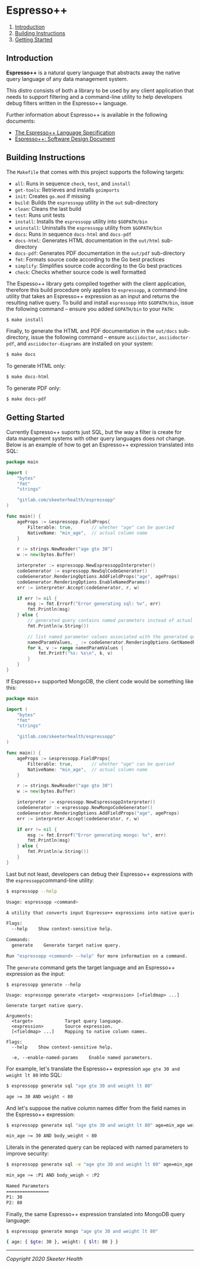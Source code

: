 # Espresso++

<!-- TOC -->
1. [Introduction](#introduction)
2. [Building Instructions](#building-instructions)
3. [Getting Started](#getting-started)
<!-- /TOC -->

<a id="markdown-introduction" name="introduction"></a>
## Introduction

**Espresso++** is a natural query language that abstracts away the native query language
of any data management system.

This distro consists of both a library to be used by any client application that
needs to support filtering and a command-line utility to help developers debug
filters written in the Espresso++ language.

Further information about Espresso++ is available in the following documents:
* [The Espresso++ Language Specification](docs/espressopp-spec.adoc)
* [Espresso++: Software Design Document](docs/espressopp-sdd.adoc)

<a id="markdown-building-instructions" name="building-instructions"></a>
## Building Instructions

The `Makefile` that comes with this project supports the following targets:

* `all`:            Runs in sequence `check`, `test`, and `install`
* `get-tools`:      Retrieves and installs `goimports`
* `init`:           Creates `go.mod` if missing
* `build`:          Builds the `espressopp` utility in the `out` sub-directory
* `clean`:          Cleans the last build
* `test`:           Runs unit tests
* `install`:        Installs the `espressopp` utility into `$GOPATH/bin`
* `uninstall`:      Uninstalls the `espressopp` utility from `$GOPATH/bin`
* `docs`:           Runs in sequence `docs-html` and `docs-pdf`
* `docs-html`:      Generates HTML documentation in the `out/html` sub-directory
* `docs-pdf`:       Generates PDF documentation in the `out/pdf` sub-directory
* `fmt`:            Formats source code according to the Go best practices
* `simplify`:       Simplifies source code according to the Go best practices
* `check`:          Checks whether source code is well formatted

The Espesso++ library gets compiled together with the client application, therefore
this build procedure only applies to `espressopp`, a command-line utility that
takes an Espresso++ expression as an input and returns the resulting native query.
To build and install `espressopp` into `$GOPATH/bin`, issue the following command
&ndash; ensure you added `GOPATH/bin` to your `PATH`:

```sh
$ make install
```

Finally, to generate the HTML and PDF documentation in the `out/docs` sub-directory,
issue the following command  &ndash; ensure `asciidoctor`, `asciidoctor-pdf`, and
`asciidoctor-diagrams` are installed on your system:

```sh
$ make docs
```

To generate HTML only:

```sh
$ make docs-html
```

To generate PDF only:

```sh
$ make docs-pdf
```

<a id="markdown-getting-started" name="getting-started"></a>
## Getting Started

Currently Espresso++ suports just SQL, but the way a filter is create for data
management systems with other query languages does not change. Below is an example
of how to get an Espresso++ expression translated into SQL:

```go
package main

import (
    "bytes"
    "fmt"
    "strings"

    "gitlab.com/skeeterhealth/espressopp"
)

func main() {
    ageProps := &espressopp.FieldProps{
        Filterable: true,       // whether "age" can be queried
        NativeName: "min_age",  // actual column name
    }

    r := strings.NewReader("age gte 30")
    w := new(bytes.Buffer)

    interpreter := espressopp.NewEspressoppInterpreter()
    codeGenerator := espressopp.NewSqlCodeGenerator()
    codeGenerator.RenderingOptions.AddFieldProps("age", ageProps)
    codeGenerator.RenderingOptions.EnableNamedParams()
    err := interpreter.Accept(codeGenerator, r, w)

    if err != nil {
        msg := fmt.Errorf("Error generating sql: %v", err)
        fmt.Println(msg)
    } else {
        // generated query contains named parameters instead of actual values
        fmt.Println(w.String())

        // list named parameter values associated with the generated query
        namedParamValues, _ := codeGenerator.RenderingOptions.GetNamedParamValues()
        for k, v := range namedParamValues {
            fmt.Printf("%s: %s\n", k, v)
        }
    }
}
```

If Espresso++ supported MongoDB, the client code would be something like this:

```go
package main

import (
    "bytes"
    "fmt"
    "strings"

    "gitlab.com/skeeterhealth/espressopp"
)

func main() {
    ageProps := &espressopp.FieldProps{
        Filterable: true,       // whether "age" can be queried
        NativeName: "min_age",  // actual column name
    }

    r := strings.NewReader("age gte 30")
    w := new(bytes.Buffer)

    interpreter := espressopp.NewEspressoppInterpreter()
    codeGenerator := espressopp.NewMongoCodeGenerator()
    codeGenerator.RenderingOptions.AddFieldProps("age", ageProps)
    err := interpreter.Accept(codeGenerator, r, w)

    if err != nil {
        msg := fmt.Errorf("Error generating mongo: %v", err)
        fmt.Println(msg)
    } else {
        fmt.Println(w.String())
    }
}
```

Last but not least, developers can debug their Espresso++ expressions with the
`espressopp`command-line utility:

```sh
$ espressopp --help

Usage: espressopp <command>

A utility that converts input Espresso++ expressions into native queries.

Flags:
  --help    Show context-sensitive help.

Commands:
  generate    Generate target native query.

Run "espressopp <command> --help" for more information on a command.
```

The `generate` command gets the target language and an Espresso++ expression as
the input:

```
$ espressopp generate --help

Usage: espressopp generate <target> <expression> [<fieldmap> ...]

Generate target native query.

Arguments:
  <target>            Target query language.
  <expression>        Source expression.
  [<fieldmap> ...]    Mapping to native column names.

Flags:
  --help    Show context-sensitive help.

  -e, --enable-named-params    Enable named parameters.
```

For example, let's translate the Espresso++ expression `age gte 30 and weight lt 80` into SQL:

```sh
$ espressopp generate sql "age gte 30 and weight lt 80"

age >= 30 AND weight < 80
```

And let's suppose the native column names differ from the field names in the Espresso++ expression:

```sh
$ espressopp generate sql "age gte 30 and weight lt 80" age=min_age weight=body_weight

min_age >= 30 AND body_weight < 80
```
Literals in the generated query can be replaced with named parameters to improve security:

```sh
$ espressopp generate sql -e "age gte 30 and weight lt 80" age=min_age weight=body_weight

min_age >= :P1 AND body_weigh < :P2

Named Parameters
================
P1: 30
P2: 80
```

Finally, the same Espresso++ expression translated into MongoDB query language:

 ```sh
$ espressopp generate mongo "age gte 30 and weight lt 80"

{ age: { $gte: 30 }, weight: { $lt: 80 } }
 ```

---

*Copyright 2020 Skeeter Health*
